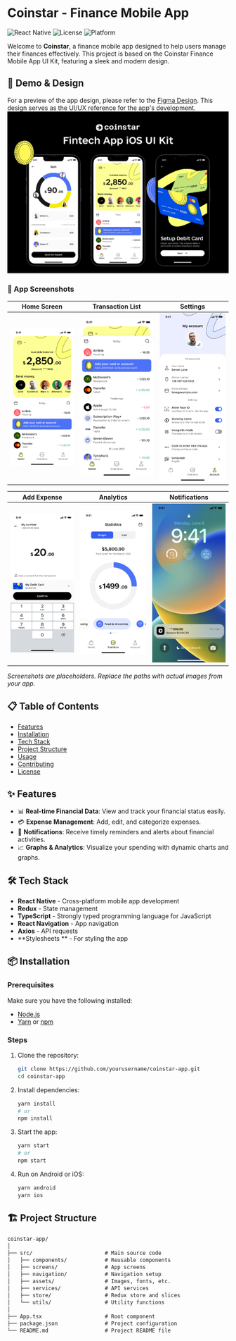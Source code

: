 # Coinstar - Finance Mobile App

![React Native](https://img.shields.io/badge/React%20Native-v0.71.0-blue)
![License](https://img.shields.io/badge/license-MIT-green)
![Platform](https://img.shields.io/badge/platform-iOS%20|%20Android-lightgrey)

Welcome to **Coinstar**, a finance mobile app designed to help users manage their finances effectively. This project is based on the Coinstar Finance Mobile App UI Kit, featuring a sleek and modern design.

## 🚀 Demo & Design

For a preview of the app design, please refer to the [Figma Design](https://www.figma.com/design/KEDcxW9t9UIAEYKkXZbKKL/Coinstar---Finance-Mobile-App-UI-Kit-(Community)?node-id=1020-89887&t=INEmeiBw912hoK0m-1). This design serves as the UI/UX reference for the app's development.
![Cover Page](screenshots/Thumbnail.png) 

### 📱 App Screenshots

| Home Screen | Transaction List | Settings
|-------------|------------------|---------|
| ![Home Screen](screenshots/Home-Light.png) | ![Transaction List](screenshots/Transaction-List.png) | ![Settings](screenshots/Settings.png) |

| Add Expense | Analytics | Notifications |
|-------------|-----------|---------------|
| ![Add Expense](screenshots/Expense.png) | ![Analytics](screenshots/Analytics.png) | ![Notifications](screenshots/Notifications.png) |

*Screenshots are placeholders. Replace the paths with actual images from your app.*

## 📋 Table of Contents

- [Features](#features)
- [Installation](#installation)
- [Tech Stack](#tech-stack)
- [Project Structure](#project-structure)
- [Usage](#usage)
- [Contributing](#contributing)
- [License](#license)

## ✨ Features

- 📊 **Real-time Financial Data**: View and track your financial status easily.
- 💳 **Expense Management**: Add, edit, and categorize expenses.
- 🔔 **Notifications**: Receive timely reminders and alerts about financial activities.
- 📈 **Graphs & Analytics**: Visualize your spending with dynamic charts and graphs.

## 🛠 Tech Stack

- **React Native** - Cross-platform mobile app development
- **Redux** - State management
- **TypeScript** - Strongly typed programming language for JavaScript
- **React Navigation** - App navigation
- **Axios** - API requests
- **Stylesheets ** - For styling the app

## 📦 Installation

### Prerequisites

Make sure you have the following installed:
- [Node.js](https://nodejs.org/)
- [Yarn](https://yarnpkg.com/) or [npm](https://www.npmjs.com/)

### Steps

1. Clone the repository:

    ```bash
    git clone https://github.com/yourusername/coinstar-app.git
    cd coinstar-app
    ```

2. Install dependencies:

    ```bash
    yarn install
    # or
    npm install
    ```

3. Start the app:

    ```bash
    yarn start
    # or
    npm start
    ```

4. Run on Android or iOS:

    ```bash
    yarn android
    yarn ios
    ```

## 🏗 Project Structure

```plaintext
coinstar-app/
│
├── src/                       # Main source code
│   ├── components/            # Reusable components
│   ├── screens/               # App screens
│   ├── navigation/            # Navigation setup
│   ├── assets/                # Images, fonts, etc.
│   ├── services/              # API services
│   ├── store/                 # Redux store and slices
│   └── utils/                 # Utility functions
│
├── App.tsx                    # Root component
├── package.json               # Project configuration
└── README.md                  # Project README file
